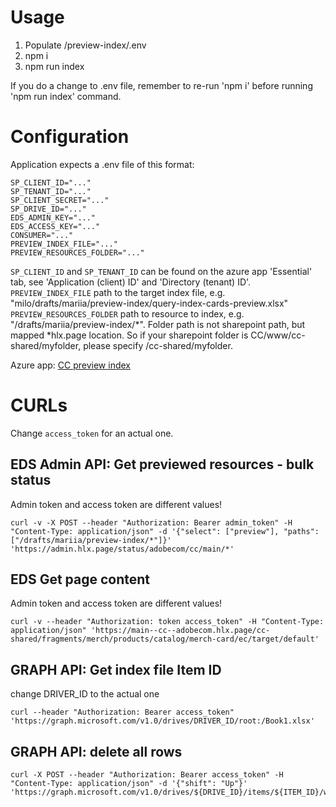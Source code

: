 # Usage

1. Populate /preview-index/.env
2. npm i
3. npm run index


If you do a change to .env file, remember to re-run 'npm i' before running 'npm run index' command.


# Configuration
Application expects a .env file of this format:
```
SP_CLIENT_ID="..."
SP_TENANT_ID="..."
SP_CLIENT_SECRET="..."
SP_DRIVE_ID="..."
EDS_ADMIN_KEY="..."
EDS_ACCESS_KEY="..."
CONSUMER="..."
PREVIEW_INDEX_FILE="..."
PREVIEW_RESOURCES_FOLDER="..."
```

`SP_CLIENT_ID` and `SP_TENANT_ID` can be found on the azure app 'Essential' tab, see 'Application (client) ID' and 'Directory (tenant) ID'.
`PREVIEW_INDEX_FILE` path to the target index file, e.g. "milo/drafts/mariia/preview-index/query-index-cards-preview.xlsx"
`PREVIEW_RESOURCES_FOLDER` path to resource to index, e.g. "/drafts/mariia/preview-index/*". Folder path is not sharepoint path, but mapped *hlx.page location. So if your sharepoint folder is CC/www/cc-shared/myfolder, please specify /cc-shared/myfolder.

Azure app: [CC preview index](https://portal.azure.com/#view/Microsoft_AAD_RegisteredApps/ApplicationMenuBlade/~/Overview/appId/94136756-61af-4f63-af05-6991a719b872/isMSAApp~/false)


# CURLs

Change `access_token` for an actual one.

## EDS Admin API: Get previewed resources - bulk status
Admin token and access token are different values!

```
curl -v -X POST --header "Authorization: Bearer admin_token" -H "Content-Type: application/json" -d '{"select": ["preview"], "paths": ["/drafts/mariia/preview-index/*"]}' 'https://admin.hlx.page/status/adobecom/cc/main/*'
```

## EDS Get page content
Admin token and access token are different values!
```
curl -v --header "Authorization: token access_token" -H "Content-Type: application/json" 'https://main--cc--adobecom.hlx.page/cc-shared/fragments/merch/products/catalog/merch-card/ec/target/default'
```

## GRAPH API: Get index file Item ID
change DRIVER_ID to the actual one
```
curl --header "Authorization: Bearer access_token" 'https://graph.microsoft.com/v1.0/drives/DRIVER_ID/root:/Book1.xlsx'
```
## GRAPH API: delete all rows
```
curl -X POST --header "Authorization: Bearer access_token" -H "Content-Type: application/json" -d '{"shift": "Up"}' 'https://graph.microsoft.com/v1.0/drives/${DRIVE_ID}/items/${ITEM_ID}/workbook/worksheets/raw_index/tables/Table1/DataBodyRange/delete'
```
